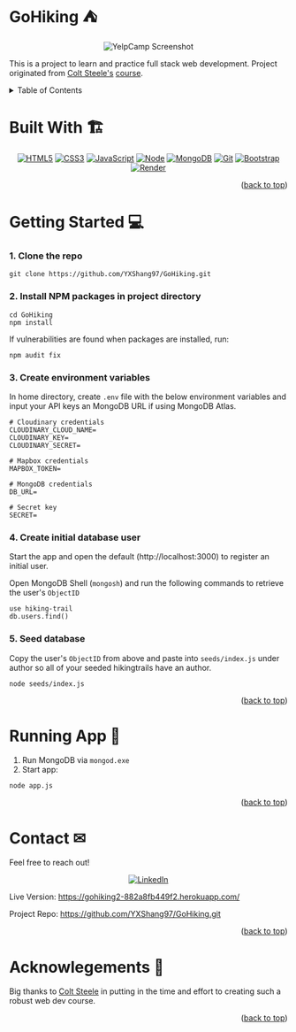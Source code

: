 <a name="readme-top"></a>

# GoHiking &#x26FA;

<div align="center">

![YelpCamp Screenshot][yelp-camp-screenshot]

</div>

This is a project to learn and practice full stack web development. Project originated from [Colt Steele's][colt-url] [course](https://www.udemy.com/course/the-web-developer-bootcamp/).

<details>
  <summary>Table of Contents</summary>
  <ol>
    <li>
      <a href="#built-with-">Built With</a>
    </li>
    <li>
    </li>
        <a href="#features-">Features</a>
    <li>
      <a href="#getting-started-">Getting Started</a>
    </li>
    <li><a href="#running-app-">Running App</a></li>
    <li><a href="#contact-">Contact</a></li>
    <li><a href="#acknowlegements-">Acknowledgments</a></li>
  </ol>
</details>

# Built With &#x1F3D7;

<div align="center">

[![HTML5][HTML-shield]][HTML-url]
[![CSS3][CSS-shield]][CSS-url]
[![JavaScript][JavaScript-shield]][JavaScript-url]
[![Node][Node.js-shield]][Node.js-url]
[![MongoDB][MongoDB-shield]][MongoDB-url]
[![Git][Git-shield]][Git-url]
[![Bootstrap][Bootstrap-shield]][Bootstrap-url]
[![Render][Render-shield]][Render-url]

</div>

<p align="right">(<a href="#readme-top">back to top</a>)</p>

# Getting Started &#x1F4BB;

### 1. Clone the repo

```
git clone https://github.com/YXShang97/GoHiking.git
```

### 2. Install NPM packages in project directory

```
cd GoHiking
npm install
```

If vulnerabilities are found when packages are installed, run:

```
npm audit fix
```

### 3. Create environment variables

In home directory, create `.env` file with the below environment variables and input your API keys an MongoDB URL if using MongoDB Atlas.

```
# Cloudinary credentials
CLOUDINARY_CLOUD_NAME=
CLOUDINARY_KEY=
CLOUDINARY_SECRET=

# Mapbox credentials
MAPBOX_TOKEN=

# MongoDB credentials
DB_URL=

# Secret key
SECRET=
```

### 4. Create initial database user

Start the app and open the default (http://localhost:3000) to register an initial user.

Open MongoDB Shell (`mongosh`) and run the following commands to retrieve the user's `ObjectID`

```
use hiking-trail
db.users.find()
```

### 5. Seed database

Copy the user's `ObjectID` from above and paste into `seeds/index.js` under author so all of your seeded hikingtrails have an author.

```
node seeds/index.js
```

<p align="right">(<a href="#readme-top">back to top</a>)</p>

# Running App &#x1F680;

1. Run MongoDB via `mongod.exe`
2. Start app:

```
node app.js
```

<p align="right">(<a href="#readme-top">back to top</a>)</p>

# Contact &#x2709;

Feel free to reach out!

<div align="center">

[![LinkedIn][LinkedIn-shield]][LinkedIn-url]

</div>

Live Version: https://gohiking2-882a8fb449f2.herokuapp.com/

Project Repo: https://github.com/YXShang97/GoHiking.git

<p align="right">(<a href="#readme-top">back to top</a>)</p>

# Acknowlegements &#x1F64C;

Big thanks to [Colt Steele][colt-url] in putting in the time and effort to creating such a robust web dev course.

<p align="right">(<a href="#readme-top">back to top</a>)</p>

<!-- Links & Images -->

[yelp-camp-screenshot]: images/yelp-camp-screenshot.png "Screenshot of YelpCamp app"
[colt-url]: https://www.udemy.com/user/coltsteele/
[HTML-shield]: https://img.shields.io/badge/HTML5-E34F26?style=flat-square&logo=html5&logoColor=white
[HTML-url]: https://developer.mozilla.org/en-US/docs/Web/HTML
[CSS-shield]: https://img.shields.io/badge/CSS3-1572B6?style=flat-square&logo=css3&logoColor=white
[CSS-url]: https://developer.mozilla.org/en-US/docs/Web/CSS
[JavaScript-shield]: https://img.shields.io/badge/JavaScript-323330?style=flat-square&logo=javascript&logoColor=F7DF1E
[JavaScript-url]: https://developer.mozilla.org/en-US/docs/Web/JavaScript
[Node.js-shield]: https://img.shields.io/badge/Nodejs-43853d?style=flat-square&logo=Node.js&logoColor=white
[Node.js-url]: https://nodejs.org/en/
[MongoDB-shield]: https://img.shields.io/badge/MongoDB-47a248?style=flat-square&logo=MongoDB&logoColor=white
[MongoDB-url]: https://www.mongodb.com/
[Git-shield]: https://img.shields.io/badge/Git-F05032?style=flat-square&logo=git&logoColor=white
[Git-url]: https://git-scm.com/
[Bootstrap-shield]: https://img.shields.io/badge/Boostrap-7952B3?style=flat-square&logo=bootstrap&logoColor=white
[Bootstrap-url]: https://getbootstrap.com/
[Render-shield]: https://img.shields.io/badge/Render-323330?style=flat-square&logo=Render&logoColor=46E3B7
[Render-url]: https://render.com/
[LinkedIn-shield]: https://img.shields.io/badge/LinkedIn-323330?style=for-the-badge&logo=linkedin&logoColor=0077B5
[LinkedIn-url]: https://www.linkedin.com/in/yxshang/
